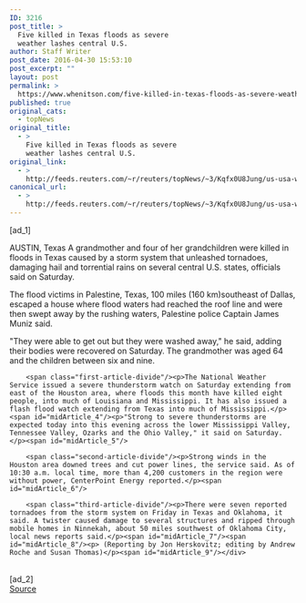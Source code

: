 ```yaml
---
ID: 3216
post_title: >
  Five killed in Texas floods as severe
  weather lashes central U.S.
author: Staff Writer
post_date: 2016-04-30 15:53:10
post_excerpt: ""
layout: post
permalink: >
  https://www.whenitson.com/five-killed-in-texas-floods-as-severe-weather-lashes-central-u-s/
published: true
original_cats:
  - topNews
original_title:
  - >
    Five killed in Texas floods as severe
    weather lashes central U.S.
original_link:
  - >
    http://feeds.reuters.com/~r/reuters/topNews/~3/Kqfx0U8Jung/us-usa-weather-idUSKCN0XR0F5
canonical_url:
  - >
    http://feeds.reuters.com/~r/reuters/topNews/~3/Kqfx0U8Jung/us-usa-weather-idUSKCN0XR0F5
---
```

 [ad_1]
<br><div id="articleText">
<span id="midArticle_start"/>

<span id="midArticle_0"/><span class="focusParagraph" readability="7"><p><span class="articleLocation">AUSTIN, Texas</span> A grandmother and four of her grandchildren were killed in floods in Texas caused by a storm system that unleashed tornadoes, damaging hail and torrential rains on several central U.S. states, officials said on Saturday.</p></span><span id="midArticle_1"/><p>The flood victims in Palestine, Texas, 100 miles (160 km)southeast of Dallas, escaped a house where flood waters had reached the roof line and were then swept away by the rushing waters, Palestine police Captain James Muniz said.</p><span id="midArticle_2"/><p>"They were able to get out but they were washed away," he said, adding their bodies were recovered on Saturday. The grandmother was aged 64 and the children between six and nine.</p><span id="midArticle_3"/>
        
        <span class="first-article-divide"/><p>The National Weather Service issued a severe thunderstorm watch on Saturday extending from east of the Houston area, where floods this month have killed eight people, into much of Louisiana and Mississippi. It has also issued a flash flood watch extending from Texas into much of Mississippi.</p><span id="midArticle_4"/><p>"Strong to severe thunderstorms are expected today into this evening across the lower Mississippi Valley, Tennessee Valley, Ozarks and the Ohio Valley," it said on Saturday.</p><span id="midArticle_5"/>
        
        <span class="second-article-divide"/><p>Strong winds in the Houston area downed trees and cut power lines, the service said. As of 10:30 a.m. local time, more than 4,200 customers in the region were without power, CenterPoint Energy reported.</p><span id="midArticle_6"/>
        
        <span class="third-article-divide"/><p>There were seven reported tornadoes from the storm system on Friday in Texas and Oklahoma, it said. A twister caused damage to several structures and ripped through mobile homes in Ninnekah, about 50 miles southwest of Oklahoma City, local news reports said.</p><span id="midArticle_7"/><span id="midArticle_8"/><p> (Reporting by Jon Herskovitz; editing by Andrew Roche and Susan Thomas)</p><span id="midArticle_9"/></div>
<br>[ad_2]
<br><a href="http://feeds.reuters.com/~r/reuters/topNews/~3/Kqfx0U8Jung/us-usa-weather-idUSKCN0XR0F5">Source </a>